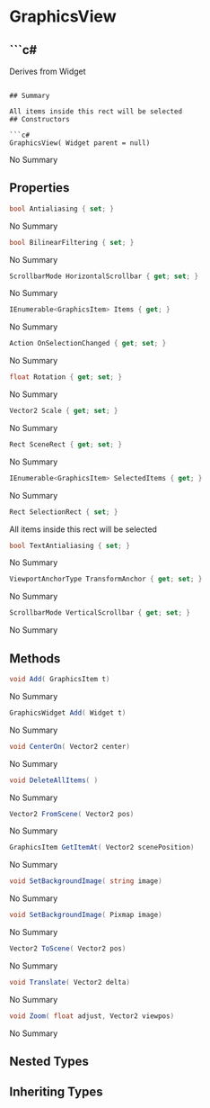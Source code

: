 # GraphicsView

## ```c#
Derives from Widget
```

## Summary

All items inside this rect will be selected
## Constructors

```c#
GraphicsView( Widget parent = null) 
```
No Summary
## Properties

```c#
bool Antialiasing { set; } 
```
No Summary
```c#
bool BilinearFiltering { set; } 
```
No Summary
```c#
ScrollbarMode HorizontalScrollbar { get; set; } 
```
No Summary
```c#
IEnumerable<GraphicsItem> Items { get; } 
```
No Summary
```c#
Action OnSelectionChanged { get; set; } 
```
No Summary
```c#
float Rotation { get; set; } 
```
No Summary
```c#
Vector2 Scale { get; set; } 
```
No Summary
```c#
Rect SceneRect { get; set; } 
```
No Summary
```c#
IEnumerable<GraphicsItem> SelectedItems { get; } 
```
No Summary
```c#
Rect SelectionRect { set; } 
```
All items inside this rect will be selected
```c#
bool TextAntialiasing { set; } 
```
No Summary
```c#
ViewportAnchorType TransformAnchor { get; set; } 
```
No Summary
```c#
ScrollbarMode VerticalScrollbar { get; set; } 
```
No Summary
## Methods

```c#
void Add( GraphicsItem t) 
```
No Summary
```c#
GraphicsWidget Add( Widget t) 
```
No Summary
```c#
void CenterOn( Vector2 center) 
```
No Summary
```c#
void DeleteAllItems( ) 
```
No Summary
```c#
Vector2 FromScene( Vector2 pos) 
```
No Summary
```c#
GraphicsItem GetItemAt( Vector2 scenePosition) 
```
No Summary
```c#
void SetBackgroundImage( string image) 
```
No Summary
```c#
void SetBackgroundImage( Pixmap image) 
```
No Summary
```c#
Vector2 ToScene( Vector2 pos) 
```
No Summary
```c#
void Translate( Vector2 delta) 
```
No Summary
```c#
void Zoom( float adjust, Vector2 viewpos) 
```
No Summary
## Nested Types

## Inheriting Types

